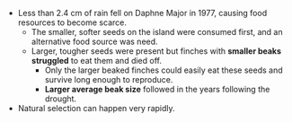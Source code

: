 
- Less than 2.4 cm of rain fell on Daphne Major in 1977, causing food resources to become scarce.
	- The smaller, softer seeds on the island were consumed first, and an alternative food source was need.
	- Larger, tougher seeds were present but finches with **smaller beaks struggled** to eat them and died off.
		- Only the larger beaked finches could easily eat these seeds and survive long enough to reproduce.
		- **Larger average beak size** followed in the years following the drought.
- Natural selection can happen very rapidly.
